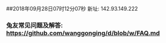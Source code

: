 ##2018年09月28日07时12分07秒 新址: 142.93.149.222
### 兔友常见问题及解答: https://github.com/wanggonging/d/blob/w/FAQ.md
